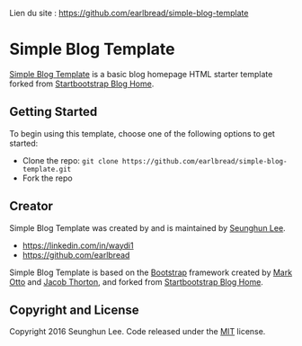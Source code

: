 Lien du site : https://github.com/earlbread/simple-blog-template

# Simple Blog Template

[Simple Blog Template](https://earlbread.github.io/simple-blog-template/)
is a basic blog homepage HTML starter template forked from 
[Startbootstrap Blog Home](https://github.com/BlackrockDigital/startbootstrap-blog-home).

## Getting Started

To begin using this template, choose one of the following options to get started:
* Clone the repo: `git clone https://github.com/earlbread/simple-blog-template.git`
* Fork the repo

## Creator

Simple Blog Template was created by and is maintained by 
[Seunghun Lee](https://github.com/earlbread).

* https://linkedin.com/in/waydi1
* https://github.com/earlbread

Simple Blog Template is based on the 
[Bootstrap](http://getbootstrap.com/) framework created by 
[Mark Otto](https://twitter.com/mdo) and [Jacob Thorton](https://twitter.com/fat),
and forked from 
[Startbootstrap Blog Home](https://github.com/BlackrockDigital/startbootstrap-blog-home).


## Copyright and License

Copyright 2016 Seunghun Lee. Code released under the [MIT](https://github.com/earlbread/simple-blog-template/blob/master/LICENSE) license.

